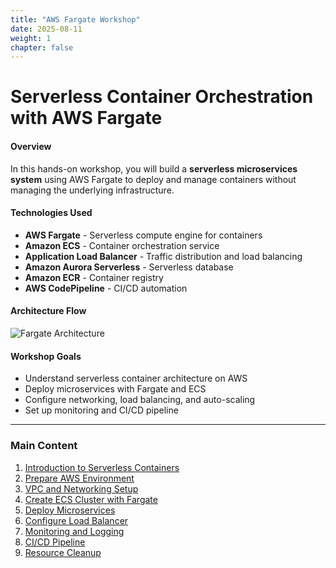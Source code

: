 ```yaml
---
title: "AWS Fargate Workshop"
date: 2025-08-11
weight: 1
chapter: false
---
```


# Serverless Container Orchestration with AWS Fargate
#### Overview

In this hands-on workshop, you will build a **serverless microservices system** using AWS Fargate to deploy and manage containers without managing the underlying infrastructure.

#### Technologies Used

- **AWS Fargate** - Serverless compute engine for containers
- **Amazon ECS** - Container orchestration service
- **Application Load Balancer** - Traffic distribution and load balancing
- **Amazon Aurora Serverless** - Serverless database
- **Amazon ECR** - Container registry
- **AWS CodePipeline** - CI/CD automation

#### Architecture Flow

![Fargate Architecture](https://trungquangnguyeen.github.io/Serverless-Container-Orchestration/images/00/0000.png?featherlight=false&width=90pc)

#### Workshop Goals

- Understand serverless container architecture on AWS
- Deploy microservices with Fargate and ECS
- Configure networking, load balancing, and auto-scaling
- Set up monitoring and CI/CD pipeline

---
### Main Content

1. [Introduction to Serverless Containers](1-introduction/)
2. [Prepare AWS Environment](2-prerequisites/)
3. [VPC and Networking Setup](3-VPC%20and%20Networking%20Setup/)
4. [Create ECS Cluster with Fargate](4-Create%20ECS%20Cluster%20with%20Fargate/)
5. [Deploy Microservices](5-Deploying%20Microservices/)
6. [Configure Load Balancer](6-load-balancer/)
7. [Monitoring and Logging](7-monitoring/)
8. [CI/CD Pipeline](8-cicd/)
9. [Resource Cleanup](9-cleanup/)
